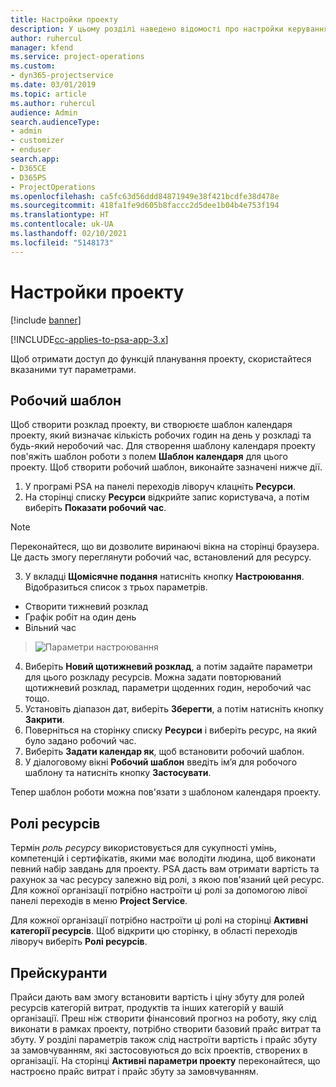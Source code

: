 ```yaml
---
title: Настройки проекту
description: У цьому розділі наведено відомості про настройки керування проектами.
author: ruhercul
manager: kfend
ms.service: project-operations
ms.custom:
- dyn365-projectservice
ms.date: 03/01/2019
ms.topic: article
ms.author: ruhercul
audience: Admin
search.audienceType:
- admin
- customizer
- enduser
search.app:
- D365CE
- D365PS
- ProjectOperations
ms.openlocfilehash: ca5fc63d56ddd84871949e38f421bcdfe38d478e
ms.sourcegitcommit: 418fa1fe9d605b8faccc2d5dee1b04b4e753f194
ms.translationtype: HT
ms.contentlocale: uk-UA
ms.lasthandoff: 02/10/2021
ms.locfileid: "5148173"
---
```

# <a name="project-settings"></a>Настройки проекту

[!include [banner](../includes/psa-now-project-operations.md)]

[!INCLUDE[cc-applies-to-psa-app-3.x](../includes/cc-applies-to-psa-app-3x.md)]

Щоб отримати доступ до функцій планування проекту, скористайтеся вказаними тут параметрами.

## <a name="work-template"></a>Робочий шаблон

Щоб створити розклад проекту, ви створюєте шаблон календаря проекту, який визначає кількість робочих годин на день у розкладі та будь-який неробочий час. Для створення шаблону календаря проекту пов'яжіть шаблон роботи з полем **Шаблон календаря** для цього проекту. Щоб створити робочий шаблон, виконайте зазначені нижче дії.

1. У програмі PSA на панелі переходів ліворуч клацніть **Ресурси**. 
2. На сторінці списку **Ресурси** відкрийте запис користувача, а потім виберіть **Показати робочий час**.

  > [!NOTE]
  > Переконайтеся, що ви дозволите виринаючі вікна на сторінці браузера. Це дасть змогу переглянути робочий час, встановлений для ресурсу.
  
3. У вкладці **Щомісячне подання** натисніть кнопку **Настроювання**. Відобразиться список з трьох параметрів. 

  - Створити тижневий розклад
  - Графік робіт на один день
  - Вільний час

> ![Параметри настроювання](media/project-13.png)

4. Виберіть **Новий щотижневий розклад**, а потім задайте параметри для цього розкладу ресурсів. Можна задати повторюваний щотижневий розклад, параметри щоденних годин, неробочий час тощо.
5. Установіть діапазон дат, виберіть **Зберегти**, а потім натисніть кнопку **Закрити**. 
6. Поверніться на сторінку списку **Ресурси** і виберіть ресурс, на який було задано робочий час. 
7. Виберіть **Задати календар як**, щоб встановити робочий шаблон. 
8. У діалоговому вікні **Робочий шаблон** введіть ім’я для робочого шаблону та натисніть кнопку **Застосувати**. 

Тепер шаблон роботи можна пов'язати з шаблоном календаря проекту.

## <a name="resource-roles"></a>Ролі ресурсів

Термін *роль ресурсу* використовується для сукупності умінь, компетенцій і сертифікатів, якими має володіти людина, щоб виконати певний набір завдань для проекту. PSA дасть вам отримати вартість та рахунок за час ресурсу залежно від ролі, з якою пов'язаний цей ресурс. Для кожної організації потрібно настроїти ці ролі за допомогою лівої панелі переходів в меню **Project Service**.

Для кожної організації потрібно настроїти ці ролі на сторінці **Активні категорії ресурсів**. Щоб відкрити цю сторінку, в області переходів ліворуч виберіть **Ролі ресурсів**.

## <a name="price-lists"></a>Прейскуранти

Прайси дають вам змогу встановити вартість і ціну збуту для ролей ресурсів категорій витрат, продуктів та інших категорій у вашій організації. Преш ніж створити фінансовий прогноз на роботу, яку слід виконати в рамках проекту, потрібно створити базовий прайс витрат та збуту. У розділі параметрів також слід настроїти вартість і прайс збуту за замовчуванням, які застосовуються до всіх проектів, створених в організації. На сторінці **Активні параметри проекту** переконайтеся, що настроєно прайс витрат і прайс збуту за замовчуванням.
